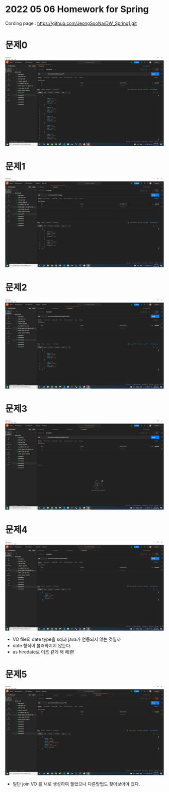# 2022 05 06 Homework for Spring
Cording page : https://github.com/JeongSooNa/DW_Spring1.git

# 문제0
![jpg](./img/%EC%BA%A1%EC%B2%98.JPG)

# 문제1
![jpg](./img/%EC%BA%A1%EC%B2%981.JPG)

# 문제2
![jpg](./img/%EC%BA%A1%EC%B2%982.JPG)

# 문제3
![jpg](./img/%EC%BA%A1%EC%B2%983.JPG)

# 문제4
![jpg](./img/%EC%BA%A1%EC%B2%984.JPG)
- VO file의 date type을 sql과 java가 연동되지 않는 것일까
- date 형식이 불러와지지 않는다.
- as hiredate로 이름 같게 해 해결!
# 문제5
![jpg](./img/%EC%BA%A1%EC%B2%985.JPG)

- 일단 join VO 를 새로 생성하여 풀었으나 다른방법도 찾아보아야 겠다.